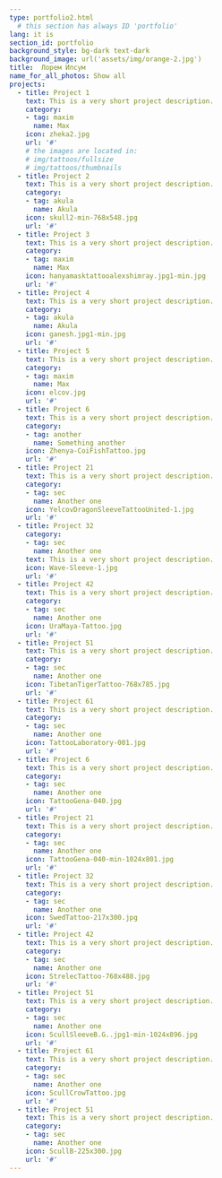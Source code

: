 ```yaml
---
type: portfolio2.html
  # this section has always ID 'portfolio'
lang: it is
section_id: portfolio
background_style: bg-dark text-dark
background_image: url('assets/img/orange-2.jpg')
title:  Лорем Ипсум
name_for_all_photos: Show all
projects:
  - title: Project 1
    text: This is a very short project description.
    category:
    - tag: maxim
      name: Max
    icon: zheka2.jpg
    url: '#'
    # the images are located in:
    # img/tattoos/fullsize
    # img/tattoos/thumbnails
  - title: Project 2
    text: This is a very short project description.
    category:
    - tag: akula
      name: Akula
    icon: skull2-min-768x548.jpg
    url: '#'
  - title: Project 3
    text: This is a very short project description.
    category:
    - tag: maxim
      name: Max
    icon: hanyamasktattooalexshimray.jpg1-min.jpg
    url: '#'
  - title: Project 4
    text: This is a very short project description.
    category:
    - tag: akula
      name: Akula
    icon: ganesh.jpg1-min.jpg
    url: '#'
  - title: Project 5
    text: This is a very short project description.
    category:
    - tag: maxim
      name: Max
    icon: elcov.jpg
    url: '#'
  - title: Project 6
    text: This is a very short project description.
    category:
    - tag: another
      name: Something another
    icon: Zhenya-CoiFishTattoo.jpg
    url: '#'
  - title: Project 21
    text: This is a very short project description.
    category:
    - tag: sec
      name: Another one
    icon: YelcovDragonSleeveTattooUnited-1.jpg
    url: '#'
  - title: Project 32
    category:
    - tag: sec
      name: Another one
    text: This is a very short project description.
    icon: Wave-Sleeve-1.jpg
    url: '#'
  - title: Project 42
    text: This is a very short project description.
    category:
    - tag: sec
      name: Another one
    icon: UraMaya-Tattoo.jpg
    url: '#'
  - title: Project 51
    text: This is a very short project description.
    category:
    - tag: sec
      name: Another one
    icon: TibetanTigerTattoo-768x785.jpg
    url: '#'
  - title: Project 61
    text: This is a very short project description.
    category:
    - tag: sec
      name: Another one
    icon: TattooLaboratory-001.jpg
    url: '#'
  - title: Project 6
    text: This is a very short project description.
    category:
    - tag: sec
      name: Another one
    icon: TattooGena-040.jpg
    url: '#'
  - title: Project 21
    text: This is a very short project description.
    category:
    - tag: sec
      name: Another one
    icon: TattooGena-040-min-1024x801.jpg
    url: '#'
  - title: Project 32
    text: This is a very short project description.
    category:
    - tag: sec
      name: Another one
    icon: SwedTattoo-217x300.jpg
    url: '#'
  - title: Project 42
    text: This is a very short project description.
    category:
    - tag: sec
      name: Another one
    icon: StrelecTattoo-768x488.jpg
    url: '#'
  - title: Project 51
    text: This is a very short project description.
    category:
    - tag: sec
      name: Another one
    icon: ScullSleeveB.G..jpg1-min-1024x896.jpg
    url: '#'
  - title: Project 61
    text: This is a very short project description.
    category:
    - tag: sec
      name: Another one
    icon: ScullCrowTattoo.jpg
    url: '#'
  - title: Project 51
    text: This is a very short project description.
    category:
    - tag: sec
      name: Another one
    icon: ScullB-225x300.jpg
    url: '#'
---
```

